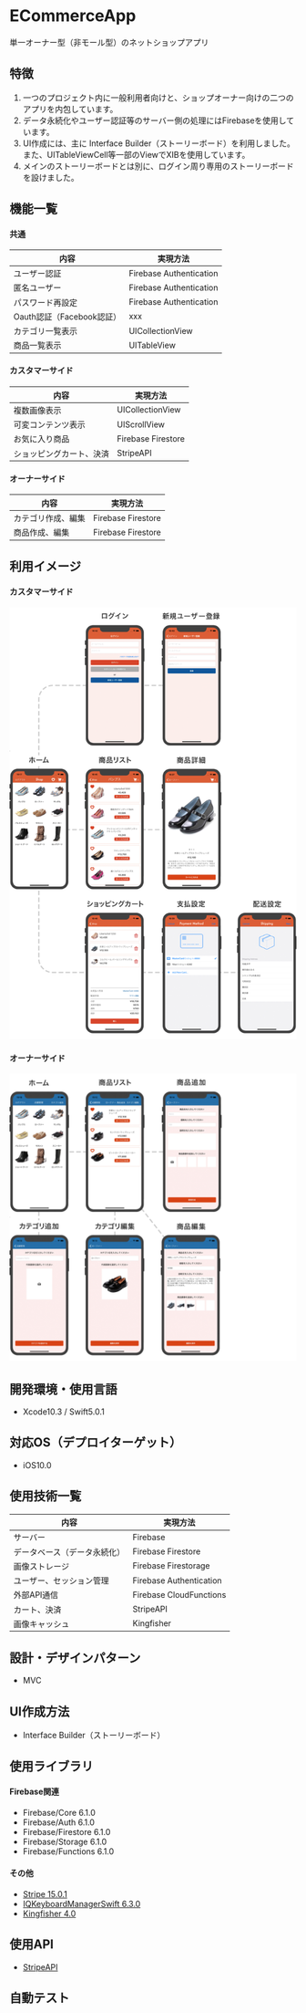 # ECommerceApp
単一オーナー型（非モール型）のネットショップアプリ

## 特徴
1. 一つのプロジェクト内に一般利用者向けと、ショップオーナー向けの二つのアプリを内包しています。
2. データ永続化やユーザー認証等のサーバー側の処理にはFirebaseを使用しています。
3. UI作成には、主に Interface Builder（ストーリーボード）を利用しました。また、UITableViewCell等一部のViewでXIBを使用しています。
4. メインのストーリーボードとは別に、ログイン周り専用のストーリーボードを設けました。

## 機能一覧

#### 共通
| 内容 | 実現方法 |
----|----
|ユーザー認証 |Firebase Authentication |
|匿名ユーザー |Firebase Authentication |
|パスワード再設定 |Firebase Authentication |
|Oauth認証（Facebook認証） |xxx |
|カテゴリ一覧表示 |UICollectionView |
|商品一覧表示 |UITableView |

#### カスタマーサイド
| 内容 | 実現方法 |
----|----
|複数画像表示 |UICollectionView |
|可変コンテンツ表示 |UIScrollView |
|お気に入り商品 |Firebase Firestore |
|ショッピングカート、決済 |StripeAPI |

#### オーナーサイド
| 内容 | 実現方法 |
----|----
|カテゴリ作成、編集 |Firebase Firestore |
|商品作成、編集 |Firebase Firestore |

## 利用イメージ

#### カスタマーサイド

![カスタマーサイド](https://github.com/khaki-ranger/Assets/blob/master/ECommerceApp/customerFace.jpg?raw=true "カスタマーサイド")

#### オーナーサイド

![オーナーサイド](https://github.com/khaki-ranger/Assets/blob/master/ECommerceApp/ownerFace.jpg?raw=true "オーナーサイド")

## 開発環境・使用言語

- Xcode10.3 / Swift5.0.1

## 対応OS（デプロイターゲット）

- iOS10.0

## 使用技術一覧

| 内容 | 実現方法 |
----|----
|サーバー |Firebase |
|データベース（データ永続化）|Firebase Firestore |
|画像ストレージ |Firebase Firestorage |
|ユーザー、セッション管理 |Firebase Authentication |
|外部API通信 |Firebase CloudFunctions |
|カート、決済 |StripeAPI |
|画像キャッシュ |Kingfisher |

## 設計・デザインパターン

- MVC

## UI作成方法

- Interface Builder（ストーリーボード）

## 使用ライブラリ

#### Firebase関連
- Firebase/Core 6.1.0
- Firebase/Auth 6.1.0
- Firebase/Firestore 6.1.0
- Firebase/Storage 6.1.0
- Firebase/Functions 6.1.0

#### その他

- [Stripe 15.0.1](https://github.com/stripe/stripe-ios)
- [IQKeyboardManagerSwift 6.3.0](https://github.com/hackiftekhar/IQKeyboardManager)
- [Kingfisher 4.0](https://github.com/onevcat/Kingfisher)

## 使用API

- [StripeAPI](https://stripe.com/docs/api)

## 自動テスト
